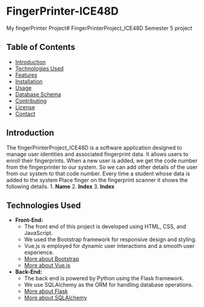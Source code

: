 # FingerPrinter-ICE48D
My fingerPrinter Project# FingerPrinterProject_ICE48D
Semester 5 project
## Table of Contents
- [Introduction](#introduction)
- [Technologies Used](#technologies-used)
- [Features](#features)
- [Installation](#installation)
- [Usage](#usage)
- [Database Schema](#database-schema)
- [Contributing](#contributing)
- [License](#license)
- [Contact](#contact)
## Introduction
The fingerPrinterProject_ICE48D is a software application designed to manage user identities and associated fingerprint data. It allows users to enroll their fingerprints. When a new user is added, we get the code number from the fingerprinter to our system. So we can add other details of the user from our system to that code number.
Every time a student whose data is added to the system Place finger on the fingerprint scanner it shows the following details.
        1. **Name**
        2. **Index**
        3. **Index**
  
## Technologies Used
- **Front-End:**
  - The front end of this project is developed using HTML, CSS, and JavaScript.
  - We used the Bootstrap framework for responsive design and styling.
  - Vue.js is employed for dynamic user interactions and a smooth user experience.
  - [More about Bootstrap](https://getbootstrap.com)
  - [More about Vue.js](https://vuejs.org)
- **Back-End:**
  - The back end is powered by Python using the Flask framework.
  - We use SQLAlchemy as the ORM for handling database operations.
  - [More about Flask](https://flask.palletsprojects.com)
  - [More about SQLAlchemy](https://www.sqlalchemy.org)

